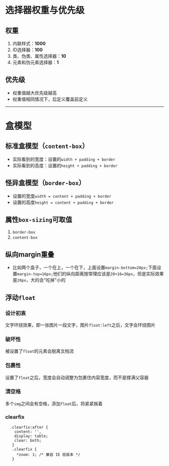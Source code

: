 # 选择器权重与优先级
## 权重
1. 内联样式：**1000**
2. ID选择器：**100**
3. 类、伪类、属性选择器：**10**
4. 元素和伪元素选择器：**1**
## 优先级
- 权重值越大优先级越高
- 权重值相同情况下，后定义覆盖前定义
---
# 盒模型
## 标准盒模型（`content-box`）
- 实际看到的宽度：设置的`width + padding + border`
- 实际看到的高度：设置的`height + padding + border`
## 怪异盒模型（`border-box`）
- 设置的宽度`width = content + padding + border`
- 设置的高度`height = content + padding + border`
## 属性`box-sizing`可取值
1. `border-box`
2. `content-box`
## 纵向margin重叠
- 比如两个盒子，一个在上，一个在下，上面设置`margin-bottom=20px;`下面设置`margin-top=16px;`他们的纵向距离按常理应该是`20+16=36px`，但是实际效果是`20px`，大的会"吃掉"小的
## 浮动`float`
### 设计初衷
文字环绕效果，即一张图片一段文字，图片`float:left`之后，文字会环绕图片
### 破坏性
被设置了`float`的元素会脱离文档流
### 包裹性
设置了`float`之后，宽度会自动调整为包裹住内容宽度，而不是撑满父容器
### 清空格
多个`img`之间会有空格，添加`float`后，将紧紧挨着
### clearfix
```
  .clearfix:after {
    content: '',
    display: table;
    clear: both;
   }
   .clearfix {
     *zoom: 1; /* 兼容 IE 低版本 */
   }
```
